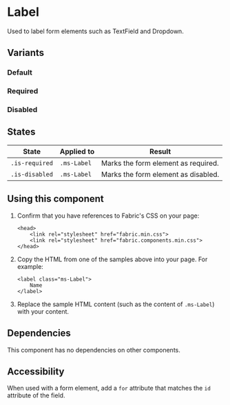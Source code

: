 # Label
Used to label form elements such as TextField and Dropdown.

## Variants

### Default
<!---
{{> LabelExample props=LabelExampleModel.props }}
--->

### Required
<!---
{{> LabelExampleRequired props=LabelExampleModel.propsRequired }}
--->

### Disabled
<!---
{{> LabelExampleDisabled props=LabelExampleModel.propsDisabled }}
--->


## States
State | Applied to | Result
 --- | --- | ---
`.is-required` | `.ms-Label` | Marks the form element as required.
`.is-disabled` | `.ms-Label` | Marks the form element as disabled.

## Using this component
1. Confirm that you have references to Fabric's CSS on your page:
    ```
    <head>
        <link rel="stylesheet" href="fabric.min.css">
        <link rel="stylesheet" href="fabric.components.min.css">
    </head>
    ```
2. Copy the HTML from one of the samples above into your page. For example:
    ```
    <label class="ms-Label">
        Name
    </label>
    ```
3. Replace the sample HTML content (such as the content of `.ms-Label`) with your content.

## Dependencies
This component has no dependencies on other components.

## Accessibility
When used with a form element, add a `for` attribute that matches the `id` attribute of the field.
